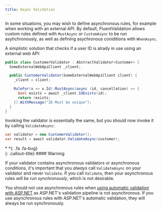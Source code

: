 ```yaml
---
title: Async Validation
---
```


In some situations, you may wish to define asynchronous rules, for example when working with an external API. By default, FluentValidation allows custom rules defined with `MustAsync` or `CustomAsync` to be run asyhchronously, as well as defining asychronous coniditions with `WhenAsync`. 

A simplistic solution that checks if a user ID is alrady in use using an external web API: 

```csharp
public class CustomerValidator : AbstractValidator<Customer> {
  SomeExternalWebApiClient _client;

  public CustomerValidator(SomeExternalWebApiClient client) {
    _client = client;

    RuleFor(x => x.Id).MustAsync(async (id, cancellation) => {
      bool exists = await _client.IdExists(id);
      return !exists;
    }).WithMessage("ID Must be unique");
  }
}
```

Invoking the validator is essentially the same, but you should now invoke it by calling `ValidateAsync`:

```csharp
var validator = new CustomerValidator();
var result = await validator.ValidateAsync(customer);
```


<div class="callout-block callout-warning"><div class="icon-holder">*&nbsp;*{: .fa .fa-bug}
</div><div class="content">
{: .callout-title}
#### Warning

If your validator contains asynchronous validators or asynchronous conditions, it's important that you *always* 
call `ValidateAsync` on your validator and never `Validate`. If you call `Validate`, then your asynchronous rules *will be run synchronously*, which is not desirable.

You should not use asynchronous rules when [using automatic validation with ASP.NET](/aspnet) as ASP.NET's validation pipeline is not asynchronous. If you use asynchronous rules with ASP.NET's automatic validation, they will always be run synchronously. 

</div></div>
